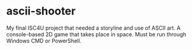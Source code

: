 # ascii-shooter
My final ISC4U project that needed a storyline and use of ASCII art. A console-based 2D game that takes place in space.
Must be run through Windows CMD or PowerShell.
